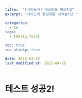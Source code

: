 ```yaml
---
title:  "[사이드바] 테스트를 해보자2"
excerpt: "사이드바 활성화를 시켜보자2 "

categories:
  - C#
tags:
  - [Unity,Test]

toc: true
toc_sticky: true

date: 2022-04-25
last_modified_at: 2022-04-25
---
```


# 테스트 성공2!
